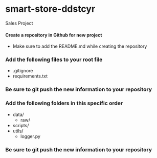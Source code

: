 # smart-store-ddstcyr
Sales Project

#### Create a repository in Github for new project
- Make sure to add the README.md while creating the repository

### Add the following files to your root file
* .gitignore
* requirements.txt

### Be sure to git push the new information to your repository

### Add the following folders in this specific order
- data/
   - raw/
- scripts/
- utils/
   - logger.py

### Be sure to git push the new information to your repository
